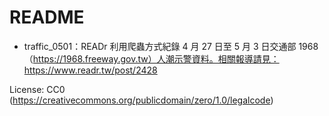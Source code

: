 # README
* traffic_0501：READr 利用爬蟲方式紀錄 4 月 27 日至 5 月 3 日交通部 1968 （https://1968.freeway.gov.tw）人潮示警資料。相關報導請見：https://www.readr.tw/post/2428

License: CC0 (https://creativecommons.org/publicdomain/zero/1.0/legalcode)
